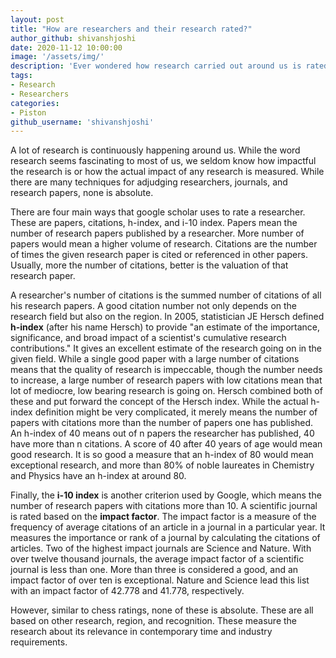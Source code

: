 ```yaml
---
layout: post
title: "How are researchers and their research rated?"
author_github: shivanshjoshi
date: 2020-11-12 10:00:00
image: '/assets/img/'
description: 'Ever wondered how research carried out around us is rated? How is it useful? Read on to find out the answers to these and many such questions'
tags:
- Research
- Researchers
categories:
- Piston
github_username: 'shivanshjoshi'
---
```

A lot of research is continuously happening around us. While the word research seems fascinating to most of us, we seldom know how impactful the research is or how the actual impact of any research is measured. 
While there are many techniques for adjudging researchers, journals, and research papers, none is absolute. 


There are four main ways that google scholar uses to rate a researcher. These are papers, citations, h-index, and i-10 index.
Papers mean the number of research papers published by a researcher. More number of papers would mean a higher volume of research.
Citations are the number of times the given research paper is cited or referenced in other papers. Usually, more the number of citations, better is the valuation of that research paper.


A researcher's number of citations is the summed number of citations of all his research papers. A good citation number not only depends on the research field but also on the region.
In 2005, statistician JE Hersch defined **h-index** (after his name Hersch) to provide "an estimate of the importance, significance, and broad impact of a scientist's cumulative research contributions." 
It gives an excellent estimate of the research going on in the given field. While a single good paper with a large number of citations means that the quality of research is impeccable, though the number needs to increase, a large number of research papers with low citations mean that lot of mediocre, low bearing research is going on. Hersch combined both of these and put forward the concept of the Hersch index. 
While the actual h-index definition might be very complicated, it merely means the number of papers with citations more than the number of papers one has published. An h-index of 40 means out of n papers the researcher has published, 40 have more than n citations. A score of 40 after 40 years of age would mean good research. It is so good a measure that an h-index of 80 would mean exceptional research, and more than 80% of noble laureates in Chemistry and Physics have an h-index at around 80.


Finally, the **i-10 index** is another criterion used by Google, which means the number of research papers with citations more than 10.
A scientific journal is rated based on the **impact factor**. The impact factor is a measure of the frequency of average citations of an article in a journal in a particular year. It measures the importance or rank of a journal by calculating the citations of articles. 
Two of the highest impact journals are Science and Nature. With over twelve thousand journals, the average impact factor of a scientific journal is less than one. More than three is considered a good, and an impact factor of over ten is exceptional. Nature and Science lead this list with an impact factor of 42.778 and 41.778, respectively.


However, similar to chess ratings, none of these is absolute. These are all based on other research, region, and recognition. These measure the research about its relevance in contemporary time and industry requirements.
